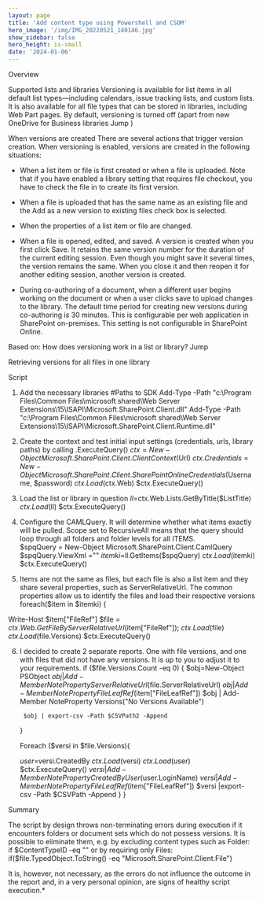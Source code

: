 ```yaml
---
layout: page
title: 'Add content type using Powershell and CSOM'
hero_image: '/img/IMG_20220521_140146.jpg'
show_sidebar: false
hero_height: is-small
date: '2024-01-06'
---
```



Overview

Supported lists and libraries
Versioning is available for list items in all default list types—including calendars, issue tracking lists, and custom lists. It is also available for all file types that can be stored in libraries, including Web Part pages. By default, versioning is turned off (apart from new OneDrive for Business libraries  Jump )

When versions are created
There are several actions that trigger version creation. When versioning is enabled, versions are created in the following situations:

* When a list item or file is first created or when a file is uploaded. Note that if you have enabled a library setting that requires file checkout, you have to check the file in to create its first version.

* When a file is uploaded that has the same name as an existing file and the Add as a new version to existing files check box is selected.

* When the properties of a list item or file are changed.

* When a file is opened, edited, and saved. A version is created when you first click Save. It retains the same version number for the duration of the current editing session. Even though you might save it several times, the version remains the same. When you close it and then reopen it for another editing session, another version is created.

* During co-authoring of a document, when a different user begins working on the document or when a user clicks save to upload changes to the library. The default time period for creating new versions during co-authoring is 30 minutes. This is configurable per web application in SharePoint on-premises. This setting is not configurable in SharePoint Online.

Based on: How does versioning work in a list or library? Jump

Retrieving versions for all files in one library

Script

1. Add the necessary libraries
#Paths to SDK
Add-Type -Path "c:\Program Files\Common Files\microsoft shared\Web Server Extensions\15\ISAPI\Microsoft.SharePoint.Client.dll" 
Add-Type -Path "c:\Program Files\Common Files\microsoft shared\Web Server Extensions\15\ISAPI\Microsoft.SharePoint.Client.Runtime.dll" 

2. Create the context and test initial input settings (credentials, urls, library paths) by calling .ExecuteQuery()
$ctx=New-Object Microsoft.SharePoint.Client.ClientContext($Url)
$ctx.Credentials = New-Object Microsoft.SharePoint.Client.SharePointOnlineCredentials($Username, $password)
$ctx.Load($ctx.Web)
$ctx.ExecuteQuery()

3. Load the list or library in question
$ll=$ctx.Web.Lists.GetByTitle($ListTitle)
$ctx.Load($ll)
$ctx.ExecuteQuery()

4. Configure the CAMLQuery. It will determine whether what items exactly will be pulled. Scope set to RecursiveAll means that the query should loop through all folders and folder levels for all ITEMS.  
$spqQuery = New-Object Microsoft.SharePoint.Client.CamlQuery
$spqQuery.ViewXml ="<View Scope='RecursiveAll' />"
$itemki=$ll.GetItems($spqQuery)
$ctx.Load($itemki)
$ctx.ExecuteQuery()

5. Items are not the same as files, but each file is also a list item and they share several properties, such as ServerRelativeUrl. The common properties allow us to identify the files and load their respective versions 
foreach($item in $itemki)
 {
 
 Write-Host $item["FileRef"]
 $file =
       $ctx.Web.GetFileByServerRelativeUrl($item["FileRef"]);
       $ctx.Load($file)
       $ctx.Load($file.Versions)
       $ctx.ExecuteQuery()

6. I decided to create 2 separate reports. One with file versions, and one with files that did not have any versions. It is up to you to adjust it to your requirements.
    if ($file.Versions.Count -eq 0)
      {
        $obj=New-Object PSObject
        $obj | Add-Member NoteProperty ServerRelativeUrl($file.ServerRelativeUrl)
        $obj | Add-Member NoteProperty FileLeafRef($item["FileLeafRef"])
        $obj | Add-Member NoteProperty Versions("No Versions Available")
 
        $obj | export-csv -Path $CSVPath2 -Append
      }
 
 
      Foreach ($versi in $file.Versions){
 
      $user=$versi.CreatedBy
      $ctx.Load($versi)
      $ctx.Load($user)
      $ctx.ExecuteQuery()
      $versi | Add-Member NoteProperty CreatedByUser($user.LoginName)
      $versi | Add-Member NoteProperty FileLeafRef($item["FileLeafRef"])
       $versi |export-csv -Path $CSVPath -Append
                  }
}

Summary

The script by design throws non-terminating errors during execution if it encounters folders or document sets which do not possess versions. It is possible to eliminate them, e.g. by excluding content types such as Folder:
if $ContentTypeID -eq ""
or by requiring only Files:
if($file.TypedObject.ToString() -eq "Microsoft.SharePoint.Client.File")

It is, however, not necessary, as the errors do not influence the outcome in the report and, in a very personal opinion, are signs of healthy script execution.* 
